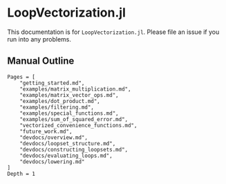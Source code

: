 # LoopVectorization.jl

This documentation is for `LoopVectorization.jl`.
Please file an issue if you run into any problems.

## Manual Outline

```@contents
Pages = [
    "getting_started.md",
    "examples/matrix_multiplication.md",
    "examples/matrix_vector_ops.md",
    "examples/dot_product.md",
    "examples/filtering.md",
    "examples/special_functions.md",
    "examples/sum_of_squared_error.md",
    "vectorized_convenience_functions.md",
    "future_work.md",
	"devdocs/overview.md",
	"devdocs/loopset_structure.md",
	"devdocs/constructing_loopsets.md",
	"devdocs/evaluating_loops.md",
	"devdocs/lowering.md"
]
Depth = 1
```


